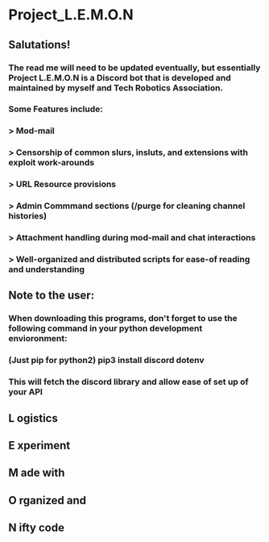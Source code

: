 # Project_L.E.M.O.N

## Salutations! 

### The read me will need to be updated eventually, but essentially Project L.E.M.O.N is a Discord bot that is developed and maintained by myself and Tech Robotics Association. 

### Some Features include:
### > Mod-mail
### > Censorship of common slurs, insluts, and extensions with exploit work-arounds
### > URL Resource provisions
### > Admin Commmand sections (/purge for cleaning channel histories)
### > Attachment handling during mod-mail and chat interactions
### > Well-organized and distributed scripts for ease-of reading and understanding

## Note to the user:

### When downloading this programs, don't forget to use the following command in your python development envioronment:
### (Just pip for python2) pip3 install discord dotenv

### This will fetch the discord library and allow ease of set up of your API

## L ogistics
## E xperiment
## M ade with
## O rganized and
## N ifty code
